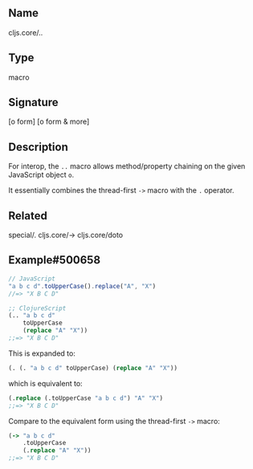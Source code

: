 ## Name
cljs.core/..

## Type
macro

## Signature
[o form]
[o form & more]

## Description

For interop, the `..` macro allows method/property chaining on the given JavaScript object `o`.

It essentially combines the thread-first `->` macro with the `.` operator.

## Related
special/.
cljs.core/->
cljs.core/doto

## Example#500658

```js
// JavaScript
"a b c d".toUpperCase().replace("A", "X")
//=> "X B C D"
```

```clj
;; ClojureScript
(.. "a b c d"
    toUpperCase
    (replace "A" "X"))
;;=> "X B C D"
```

This is expanded to:

```clj
(. (. "a b c d" toUpperCase) (replace "A" "X"))
```


which is equivalent to:

```clj
(.replace (.toUpperCase "a b c d") "A" "X")
;;=> "X B C D"
```

Compare to the equivalent form using the thread-first `->` macro:

```clj
(-> "a b c d"
    .toUpperCase
    (.replace "A" "X"))
;;=> "X B C D"
```

